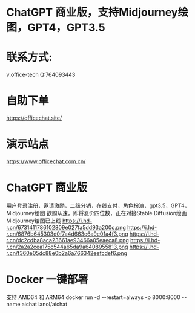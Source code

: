 # ChatGPT 商业版，支持Midjourney绘图，GPT4，GPT3.5
# 联系方式:
v:office-tech Q:764093443
# 自助下单
https://officechat.site/
# 演示站点
https://www.officechat.com.cn/
# ChatGPT 商业版
用户登录注册，邀请激励，二级分销，在线支付，角色扮演，gpt3.5，GPT4，Midjourney绘图 欲购从速，即将涨价四位数，正在对接Stable Diffusion绘画 Midjourney绘图已上线
https://i.hd-r.cn/6731411786102809e027fa5dd93a200c.png
https://i.hd-r.cn/6876b645303d0f7a4d663e6a9e01a4f3.png
https://i.hd-r.cn/dc2cdba8aca23661ae93466a05eaeca8.png
https://i.hd-r.cn/2a2a2cea175c544a65da9a6408955813.png
https://i.hd-r.cn/f360e05dc88e0b2a6a766342eefcdef6.png
# Docker 一键部署
支持 AMD64 和 ARM64
docker run -d --restart=always -p 8000:8000 --name aichat lanol/aichat
